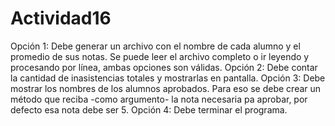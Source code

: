 # Actividad16

Opción 1: Debe generar un archivo con el nombre de cada alumno y el
promedio de sus notas.
Se puede leer el archivo completo o ir leyendo y procesando
por línea, ambas opciones son válidas.
Opción 2: Debe contar la cantidad de inasistencias totales y mostrarlas en
pantalla.
Opción 3: Debe mostrar los nombres de los alumnos aprobados. Para eso
se debe crear un método que reciba -como argumento- la nota necesaria pa
aprobar, por defecto esa nota debe ser 5.
Opción 4: Debe terminar el programa.